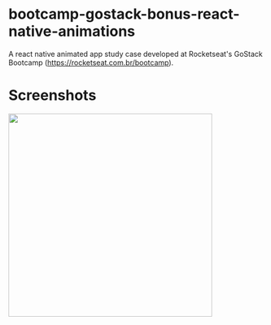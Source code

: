 # bootcamp-gostack-bonus-react-native-animations
A react native animated app study case developed at Rocketseat's GoStack Bootcamp (https://rocketseat.com.br/bootcamp).

# Screenshots

<img src="./.github/screenshot.gif" width="400">
